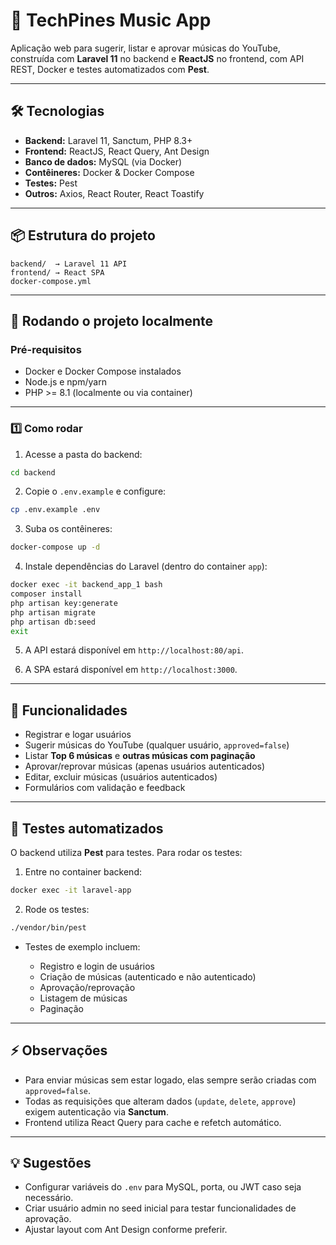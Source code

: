 # 🎵 TechPines Music App

Aplicação web para sugerir, listar e aprovar músicas do YouTube, construída com **Laravel 11** no backend e **ReactJS** no frontend, com API REST, Docker e testes automatizados com **Pest**.

---

## 🛠️ Tecnologias

* **Backend:** Laravel 11, Sanctum, PHP 8.3+
* **Frontend:** ReactJS, React Query, Ant Design
* **Banco de dados:** MySQL (via Docker)
* **Contêineres:** Docker & Docker Compose
* **Testes:** Pest
* **Outros:** Axios, React Router, React Toastify

---

## 📦 Estrutura do projeto

```
backend/  → Laravel 11 API
frontend/ → React SPA
docker-compose.yml
```

---

## 🚀 Rodando o projeto localmente

### Pré-requisitos

* Docker e Docker Compose instalados
* Node.js e npm/yarn
* PHP >= 8.1 (localmente ou via container)

---

### 1️⃣ Como rodar

1. Acesse a pasta do backend:

```bash
cd backend
```

2. Copie o `.env.example` e configure:

```bash
cp .env.example .env
```

3. Suba os contêineres:

```bash
docker-compose up -d
```

4. Instale dependências do Laravel (dentro do container `app`):

```bash
docker exec -it backend_app_1 bash
composer install
php artisan key:generate
php artisan migrate
php artisan db:seed
exit
```

5. A API estará disponível em `http://localhost:80/api`.


6. A SPA estará disponível em `http://localhost:3000`.

---

## 🔑 Funcionalidades

* Registrar e logar usuários
* Sugerir músicas do YouTube (qualquer usuário, `approved=false`)
* Listar **Top 6 músicas** e **outras músicas com paginação**
* Aprovar/reprovar músicas (apenas usuários autenticados)
* Editar, excluir músicas (usuários autenticados)
* Formulários com validação e feedback

---

## 🧪 Testes automatizados

O backend utiliza **Pest** para testes. Para rodar os testes:

1. Entre no container backend:

```bash
docker exec -it laravel-app
```

2. Rode os testes:

```bash
./vendor/bin/pest
```

* Testes de exemplo incluem:

  * Registro e login de usuários
  * Criação de músicas (autenticado e não autenticado)
  * Aprovação/reprovação
  * Listagem de músicas
  * Paginação

---

## ⚡ Observações

* Para enviar músicas sem estar logado, elas sempre serão criadas com `approved=false`.
* Todas as requisições que alteram dados (`update`, `delete`, `approve`) exigem autenticação via **Sanctum**.
* Frontend utiliza React Query para cache e refetch automático.

---

## 💡 Sugestões

* Configurar variáveis do `.env` para MySQL, porta, ou JWT caso seja necessário.
* Criar usuário admin no seed inicial para testar funcionalidades de aprovação.
* Ajustar layout com Ant Design conforme preferir.
